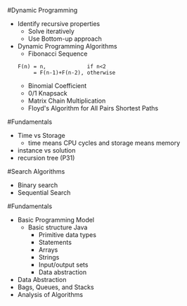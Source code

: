 #Dynamic Programming
- Identify recursive properties
  - Solve iteratively
  - Use Bottom-up approach
- Dynamic Programming Algorithms
  - Fibonacci Sequence
  ```
  F(n) = n,             if n<2
       = F(n-1)+F(n-2), otherwise
  ```
  - Binomial Coefficient
  - 0/1 Knapsack
  - Matrix Chain Multiplication
  - Floyd's Algorithm for All Pairs Shortest Paths



#Fundamentals
- Time vs Storage
  - time means CPU cycles and storage means memory
- instance vs solution
- recursion tree (P31)


#Search Algorithms
- Binary search
- Sequential Search


#Fundamentals
- Basic Programming Model
  - Basic structure Java
    - Primitive data types
    - Statements
    - Arrays
    - Strings
    - Input/output sets
    - Data abstraction
- Data Abstraction
- Bags, Queues, and Stacks
- Analysis of Algorithms

